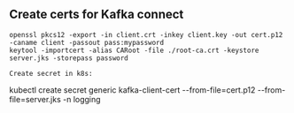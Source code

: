 ## Create certs for Kafka connect

```shell
openssl pkcs12 -export -in client.crt -inkey client.key -out cert.p12 -caname client -passout pass:mypassword
keytool -importcert -alias CARoot -file ./root-ca.crt -keystore server.jks -storepass password

Create secret in k8s:
```
kubectl create secret generic kafka-client-cert --from-file=cert.p12 --from-file=server.jks -n logging
```
